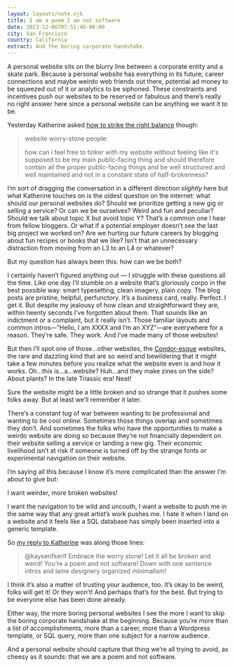 ```yaml
---
layout: layouts/note.njk
title: I am a poem I am not software
date: 2023-12-06T07:51:40-08:00
city: San Francisco
country: California
extract: And the boring corporate handshake.
---
```


A personal website sits on the blurry line between a corporate entity and a skate park. Because a personal website has everything in its future; career connections and maybe weirdo web friends out there, potential ad money to be squeezed out of it or analytics to be siphoned. These constraints and incentives push our websites to be reserved or fabulous and there’s really no right answer here since a personal website can be anything we want it to be.

Yesterday Katherine asked [how to strike the right balance](https://sunny.garden/@kayserifserif/111523195687578771) though:

> website worry-stone people:
>
> how can i feel free to tinker with my website without feeling like it's supposed to be my main public-facing thing and should therefore contain all the proper public-facing things and be well structured and well maintained and not in a constant state of half-brokenness?

I’m sort of dragging the conversation in a different direction _slightly_ here but what Katherine touches on is the oldest question on the internet: what should our personal websites do? Should we prioritize getting a new gig or selling a service? Or can we be ourselves? Weird and fun and peculiar? Should we talk about topic X but avoid topic Y? That’s a common one I hear from fellow bloggers. Or what if a potential employer doesn’t see the last big project we worked on? Are we hurting our future careers by blogging about fun recipes or books that we like? Isn’t that an unnecessary distraction from moving from an L3 to an L4 or whatever?

But my question has always been this: how can we be both?

I certainly haven’t figured anything out — I struggle with these questions all the time. Like one day I’ll stumble on a website that’s gloriously corpo in the best possible way: smart typesetting, clean imagery, plain copy. The blog posts are pristine, helpful, perfunctory. It’s a business card, really. Perfect. I get it. But despite my jealousy of how clean and straightforward they are, within twenty seconds I’ve forgotten about them. That sounds like an indictment or a complaint, but it really isn’t. Those familiar layouts and common intros—“Hello, I am XXXX and I’m an XYZ”—are everywhere for a reason. They’re safe. They work. And I’ve made many of those websites!

But then I’ll spot one of those...other websites, the [Condor-esque](https://www.kickscondor.com/) websites, the rare and dazzling kind that are so weird and bewildering that it might take a few minutes before you realize what the website even is and how it works. Oh…this is…a…website? Huh…and they make zines on the side? About plants? In the late Triassic era! Neat!

Sure the website might be a little broken and so strange that it pushes some folks away. But at least we’ll remember it later.

There’s a constant tug of war between wanting to be professional and wanting to be cool online. Sometimes those things overlap and sometimes they don’t. And sometimes the folks who have the opportunities to make a weirdo website are doing so because they’re not financially dependent on their website selling a service or landing a new gig. Their economic livelihood isn’t at risk if someone is turned off by the strange fonts or experimental navigation on their website.

I’m saying all this because I know it’s more complicated than the answer I’m about to give but:

I want weirder, more broken websites!

I want the navigation to be wild and uncouth, I want a website to push me in the same way that any great artist’s work pushes me. I hate it when I land on a website and it feels like a SQL database has simply been inserted into a generic template.

So [my reply to Katherine](https://sunny.garden/@fonts@sfba.social/111523506675480934) was along those lines:

> @kayserifserif Embrace the worry stone! Let it all be broken and weird! You’re a poem and not software! Down with one sentence intros and lame designery organized minimalism!

I think it’s also a matter of trusting your audience, too. It’s okay to be weird, folks will get it! Or they won’t! And perhaps that’s for the best. But trying to be everyone else has been done already.

Either way, the more boring personal websites I see the more I want to skip the boring corporate handshake at the beginning. Because you’re more than a list of accomplishments, more than a career, more than a Wordpress template, or SQL query, more than one subject for a narrow audience.

And a personal website should capture that thing we’re all trying to avoid, as cheesy as it sounds: that we are a poem and not software.
